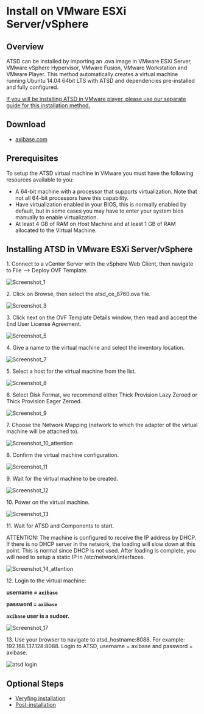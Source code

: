 # Install on VMware ESXi Server/vSphere

## Overview

ATSD can be installed by importing an .ova image in VMware ESXi Server,
VMware vSphere Hypervisor, VMware Fusion, VMware Workstation and VMware
Player. This method automatically creates a virtual machine running
Ubuntu 14.04 64bit LTS with ATSD and dependencies pre-installed and
fully configured.

[If you will be installing ATSD in VMware player, please use our
separate guide for this installation
method.](vmware.md "Install ATSD on VMware")

## Download

* [axibase.com](https://axibase.com/public/atsd_ce.ova)

## Prerequisites

To setup the ATSD virtual machine in VMware you must have the following
resources available to you:

-   A 64-bit machine with a processor that supports virtualization. Note
    that not all 64-bit processors have this capability.
-   Have virtualization enabled in your BIOS, this is normally enabled
    by default, but in some cases you may have to enter your system bios
    manually to enable virtualization.
-   At least 4 GB of RAM on Host Machine and at least 1 GB of RAM
    allocated to the Virtual Machine.

## Installing ATSD in VMware ESXi Server/vSphere

​1. Connect to a vCenter Server with the vSphere Web Client, then
navigate to File –\> Deploy OVF Template.

![](images/Screenshot_1.png "Screenshot_1")

​2. Click on Browse, then select the atsd\_ce\_8760.ova file.

![](images/Screenshot_3.png "Screenshot_3")

​3. Click next on the OVF Template Details window, then read and accept
the End User License Agreement.

![](images/Screenshot_5.png "Screenshot_5")

​4. Give a name to the virtual machine and select the inventory
location.

![](images/Screenshot_7.png "Screenshot_7")

​5. Select a host for the virtual machine from the list.

![](images/Screenshot_8.png "Screenshot_8")

​6. Select Disk Format, we recommend either Thick Provision Lazy Zeroed
or Thick Provision Eager Zeroed.

![](images/Screenshot_9.png "Screenshot_9")

​7. Choose the Network Mapping (network to which the adapter of the
virtual machine will be attached to).

![](images/Screenshot_10_attention.png "Screenshot_10_attention")

​8. Confirm the virtual machine configuration.

![](images/Screenshot_11.png "Screenshot_11")

​9. Wait for the virtual machine to be created.

![](images/Screenshot_12.png "Screenshot_12")

​10. Power on the virtual machine.

![](images/Screenshot_13.png "Screenshot_13")

​11. Wait for ATSD and Components to start.

ATTENTION: The machine is configured to receive the IP address by DHCP.
If there is no DHCP server in the network, the loading will slow down at
this point. This is normal since DHCP is not used. After loading is
complete, you will need to setup a static IP in /etc/network/interfaces.

![](images/Screenshot_14_attention.png "Screenshot_14_attention")

​12. Login to the virtual machine:

**username = `axibase`**

**password = `axibase`**

**`axibase` user is a sudoer.**

![](images/Screenshot_17.png "Screenshot_17")

​13. Use your browser to navigate to atsd_hostname:8088. For example:
192.168.137.128:8088. Login to ATSD, username = axibase and password =
axibase.

![](images/atsd-login1.png "atsd login")

## Optional Steps
- [Veryfing installation](veryfing-installation.md)
- [Post-installation](post-installation.md)

